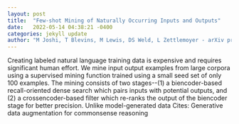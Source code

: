 ```yaml
---
layout: post
title:  "Few-shot Mining of Naturally Occurring Inputs and Outputs"
date:   2022-05-14 04:38:21 -0400
categories: jekyll update
author: "M Joshi, T Blevins, M Lewis, DS Weld, L Zettlemoyer - arXiv preprint arXiv , 2022"
---
```

Creating labeled natural language training data is expensive and requires significant human effort. We mine input output examples from large corpora using a supervised mining function trained using a small seed set of only 100 examples. The mining consists of two stages--(1) a biencoder-based recall-oriented dense search which pairs inputs with potential outputs, and (2) a crossencoder-based filter which re-ranks the output of the biencoder stage for better precision. Unlike model-generated data Cites: Generative data augmentation for commonsense reasoning